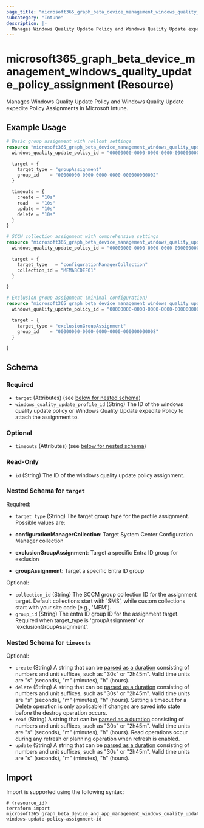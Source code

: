 ```yaml
---
page_title: "microsoft365_graph_beta_device_management_windows_quality_update_policy_assignment Resource - terraform-provider-microsoft365"
subcategory: "Intune"
description: |-
  Manages Windows Quality Update Policy and Windows Quality Update expedite Policy Assignments in Microsoft Intune.
---
```


# microsoft365_graph_beta_device_management_windows_quality_update_policy_assignment (Resource)

Manages Windows Quality Update Policy and Windows Quality Update expedite Policy Assignments in Microsoft Intune.

## Example Usage

```terraform
# Basic group assignment with rollout settings
resource "microsoft365_graph_beta_device_management_windows_quality_update_policy_assignment" "group_example" {
  windows_quality_update_policy_id = "00000000-0000-0000-0000-000000000001"

  target = {
    target_type = "groupAssignment"
    group_id    = "00000000-0000-0000-0000-000000000002"
  }

  timeouts = {
    create = "10s"
    read   = "10s"
    update = "10s"
    delete = "10s"
  }
}

# SCCM collection assignment with comprehensive settings
resource "microsoft365_graph_beta_device_management_windows_quality_update_policy_assignment" "sccm_example" {
  windows_quality_update_policy_id = "00000000-0000-0000-0000-000000000004"

  target = {
    target_type   = "configurationManagerCollection"
    collection_id = "MEMABCDEF01"
  }

}

# Exclusion group assignment (minimal configuration)
resource "microsoft365_graph_beta_device_management_windows_quality_update_policy_assignment" "exclusion_example" {
  windows_quality_update_policy_id = "00000000-0000-0000-0000-000000000007"

  target = {
    target_type = "exclusionGroupAssignment"
    group_id    = "00000000-0000-0000-0000-000000000008"
  }

}
```

<!-- schema generated by tfplugindocs -->
## Schema

### Required

- `target` (Attributes) (see [below for nested schema](#nestedatt--target))
- `windows_quality_update_profile_id` (String) The ID of the windows quality update policy or Windows Quality Update expedite Policy to attach the assignment to.

### Optional

- `timeouts` (Attributes) (see [below for nested schema](#nestedatt--timeouts))

### Read-Only

- `id` (String) The ID of the windows quality update policy assignment.

<a id="nestedatt--target"></a>
### Nested Schema for `target`

Required:

- `target_type` (String) The target group type for the profile assignment. Possible values are:

- **configurationManagerCollection**: Target System Center Configuration Manager collection
- **exclusionGroupAssignment**: Target a specific Entra ID group for exclusion
- **groupAssignment**: Target a specific Entra ID group

Optional:

- `collection_id` (String) The SCCM group collection ID for the assignment target. Default collections start with 'SMS', while custom collections start with your site code (e.g., 'MEM').
- `group_id` (String) The entra ID group ID for the assignment target. Required when target_type is 'groupAssignment' or 'exclusionGroupAssignment'.


<a id="nestedatt--timeouts"></a>
### Nested Schema for `timeouts`

Optional:

- `create` (String) A string that can be [parsed as a duration](https://pkg.go.dev/time#ParseDuration) consisting of numbers and unit suffixes, such as "30s" or "2h45m". Valid time units are "s" (seconds), "m" (minutes), "h" (hours).
- `delete` (String) A string that can be [parsed as a duration](https://pkg.go.dev/time#ParseDuration) consisting of numbers and unit suffixes, such as "30s" or "2h45m". Valid time units are "s" (seconds), "m" (minutes), "h" (hours). Setting a timeout for a Delete operation is only applicable if changes are saved into state before the destroy operation occurs.
- `read` (String) A string that can be [parsed as a duration](https://pkg.go.dev/time#ParseDuration) consisting of numbers and unit suffixes, such as "30s" or "2h45m". Valid time units are "s" (seconds), "m" (minutes), "h" (hours). Read operations occur during any refresh or planning operation when refresh is enabled.
- `update` (String) A string that can be [parsed as a duration](https://pkg.go.dev/time#ParseDuration) consisting of numbers and unit suffixes, such as "30s" or "2h45m". Valid time units are "s" (seconds), "m" (minutes), "h" (hours).

## Import

Import is supported using the following syntax:

```shell
# {resource_id}
terraform import microsoft365_graph_beta_device_and_app_management_windows_quality_update_policy_assignment.example windows-update-policy-assignment-id
```